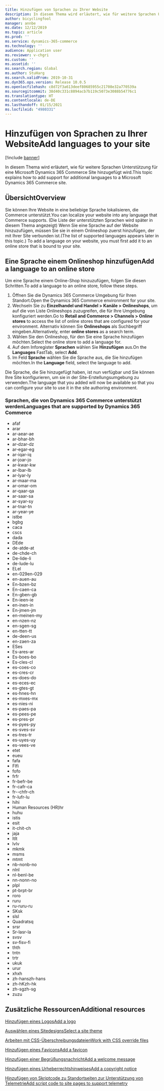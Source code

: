 ```yaml
---
title: Hinzufügen von Sprachen zu Ihrer Website
description: In diesem Thema wird erläutert, wie für weitere Sprachen Unterstützung für eine Microsoft Dynamics 365 Commerce Site hinzugefügt wird.
author: bicyclingfool
manager: annbe
ms.date: 12/12/2019
ms.topic: article
ms.prod: ''
ms.service: dynamics-365-commerce
ms.technology: ''
audience: Application user
ms.reviewer: v-chgri
ms.custom: ''
ms.assetid: ''
ms.search.region: Global
ms.author: StuHarg
ms.search.validFrom: 2019-10-31
ms.dyn365.ops.version: Release 10.0.5
ms.openlocfilehash: c8d72f3a613deef80685955c21708e32a770539a
ms.sourcegitcommit: 38d40c331c8894acb7b119c5073e3088b54776c1
ms.translationtype: HT
ms.contentlocale: de-DE
ms.lasthandoff: 01/15/2021
ms.locfileid: "4980331"
---
```

# <a name="add-languages-to-your-site"></a><span data-ttu-id="cd081-103">Hinzufügen von Sprachen zu Ihrer Website</span><span class="sxs-lookup"><span data-stu-id="cd081-103">Add languages to your site</span></span>


[!include [banner](includes/banner.md)]

<span data-ttu-id="cd081-104">In diesem Thema wird erläutert, wie für weitere Sprachen Unterstützung für eine Microsoft Dynamics 365 Commerce Site hinzugefügt wird.</span><span class="sxs-lookup"><span data-stu-id="cd081-104">This topic explains how to add support for additional languages to a Microsoft Dynamics 365 Commerce site.</span></span>

## <a name="overview"></a><span data-ttu-id="cd081-105">Übersicht</span><span class="sxs-lookup"><span data-stu-id="cd081-105">Overview</span></span>

<span data-ttu-id="cd081-106">Sie können Ihre Website in eine beliebige Sprache lokalisieren, die Commerce unterstützt.</span><span class="sxs-lookup"><span data-stu-id="cd081-106">You can localize your website into any language that Commerce supports.</span></span> <span data-ttu-id="cd081-107">(Die Liste der unterstützten Sprachen wird später in diesem Thema angezeigt) Wenn Sie eine Sprache auf der Website hinzuzufügen, müssen Sie sie in einem Onlineshop zuerst hinzufügen, der mit Ihrer Site verbunden ist.</span><span class="sxs-lookup"><span data-stu-id="cd081-107">(The list of supported languages appears later in this topic.) To add a language on your website, you must first add it to an online store that is bound to your site.</span></span>

## <a name="add-a-language-to-an-online-store"></a><span data-ttu-id="cd081-108">Eine Sprache einem Onlineshop hinzufügen</span><span class="sxs-lookup"><span data-stu-id="cd081-108">Add a language to an online store</span></span>

<span data-ttu-id="cd081-109">Um eine Sprache einem Online-Shop hinzuzufügen, folgen Sie diesen Schritten.</span><span class="sxs-lookup"><span data-stu-id="cd081-109">To add a language to an online store, follow these steps.</span></span>

1. <span data-ttu-id="cd081-110">Öffnen Sie die Dynamics 365 Commerce Umgebung für Ihren Standort.</span><span class="sxs-lookup"><span data-stu-id="cd081-110">Open the Dynamics 365 Commerce environment for your site.</span></span>
1. <span data-ttu-id="cd081-111">Wechseln Sie zu **Einzelhandel und Handel \> Kanäle \> Onlineshops**, um auf die von Liste Onlineshops zuzugreifen, die für Ihre Umgebung konfiguriert werden.</span><span class="sxs-lookup"><span data-stu-id="cd081-111">Go to **Retail and Commerce \> Channels \> Online stores** to access the list of online stores that are configured for your environment.</span></span> <span data-ttu-id="cd081-112">Alternativ können Sie **Onlineshops** als Suchbegriff eingeben.</span><span class="sxs-lookup"><span data-stu-id="cd081-112">Alternatively, enter **online stores** as a search term.</span></span>
1. <span data-ttu-id="cd081-113">Wählen Sie den Onlineshop, für den Sie eine Sprache  hinzufügen möchten.</span><span class="sxs-lookup"><span data-stu-id="cd081-113">Select the online store to add a language for.</span></span>
1. <span data-ttu-id="cd081-114">Auf dem Inforegister **Sprachen** wählen Sie **Hinzufügen** aus.</span><span class="sxs-lookup"><span data-stu-id="cd081-114">On the **Languages** FastTab, select **Add**.</span></span>
1. <span data-ttu-id="cd081-115">Im Feld **Sprache** wählen Sie die Sprache aus, die Sie hinzufügen möchten.</span><span class="sxs-lookup"><span data-stu-id="cd081-115">In the **Language** field, select the language to add.</span></span>

<span data-ttu-id="cd081-116">Die Sprache, die Sie hinzugefügt haben, ist nun verfügbar und Sie können Ihre Site konfigurieren, um sie in der Site-Erstellungsumgebung zu verwenden.</span><span class="sxs-lookup"><span data-stu-id="cd081-116">The language that you added will now be available so that you can configure your site to use it in the site authoring environment.</span></span>

### <a name="languages-that-are-supported-by-dynamics-365-commerce"></a><span data-ttu-id="cd081-117">Sprachen, die von Dynamics 365 Commerce unterstützt werden</span><span class="sxs-lookup"><span data-stu-id="cd081-117">Languages that are supported by Dynamics 365 Commerce</span></span>

- <span data-ttu-id="cd081-118">af</span><span class="sxs-lookup"><span data-stu-id="cd081-118">af</span></span>
- <span data-ttu-id="cd081-119">ar</span><span class="sxs-lookup"><span data-stu-id="cd081-119">ar</span></span>
- <span data-ttu-id="cd081-120">ar-ae</span><span class="sxs-lookup"><span data-stu-id="cd081-120">ar-ae</span></span>
- <span data-ttu-id="cd081-121">ar-bh</span><span class="sxs-lookup"><span data-stu-id="cd081-121">ar-bh</span></span>
- <span data-ttu-id="cd081-122">ar-dz</span><span class="sxs-lookup"><span data-stu-id="cd081-122">ar-dz</span></span>
- <span data-ttu-id="cd081-123">ar-eg</span><span class="sxs-lookup"><span data-stu-id="cd081-123">ar-eg</span></span>
- <span data-ttu-id="cd081-124">ar-iq</span><span class="sxs-lookup"><span data-stu-id="cd081-124">ar-iq</span></span>
- <span data-ttu-id="cd081-125">ar-jo</span><span class="sxs-lookup"><span data-stu-id="cd081-125">ar-jo</span></span>
- <span data-ttu-id="cd081-126">ar-kw</span><span class="sxs-lookup"><span data-stu-id="cd081-126">ar-kw</span></span>
- <span data-ttu-id="cd081-127">ar-lb</span><span class="sxs-lookup"><span data-stu-id="cd081-127">ar-lb</span></span>
- <span data-ttu-id="cd081-128">ar-ly</span><span class="sxs-lookup"><span data-stu-id="cd081-128">ar-ly</span></span>
- <span data-ttu-id="cd081-129">ar-ma</span><span class="sxs-lookup"><span data-stu-id="cd081-129">ar-ma</span></span>
- <span data-ttu-id="cd081-130">ar-om</span><span class="sxs-lookup"><span data-stu-id="cd081-130">ar-om</span></span>
- <span data-ttu-id="cd081-131">ar-qa</span><span class="sxs-lookup"><span data-stu-id="cd081-131">ar-qa</span></span>
- <span data-ttu-id="cd081-132">ar-sa</span><span class="sxs-lookup"><span data-stu-id="cd081-132">ar-sa</span></span>
- <span data-ttu-id="cd081-133">ar-sy</span><span class="sxs-lookup"><span data-stu-id="cd081-133">ar-sy</span></span>
- <span data-ttu-id="cd081-134">ar-tn</span><span class="sxs-lookup"><span data-stu-id="cd081-134">ar-tn</span></span>
- <span data-ttu-id="cd081-135">ar-ye</span><span class="sxs-lookup"><span data-stu-id="cd081-135">ar-ye</span></span>
- <span data-ttu-id="cd081-136">ist</span><span class="sxs-lookup"><span data-stu-id="cd081-136">be</span></span>
- <span data-ttu-id="cd081-137">bg</span><span class="sxs-lookup"><span data-stu-id="cd081-137">bg</span></span>
- <span data-ttu-id="cd081-138">ca</span><span class="sxs-lookup"><span data-stu-id="cd081-138">ca</span></span>
- <span data-ttu-id="cd081-139">cs</span><span class="sxs-lookup"><span data-stu-id="cd081-139">cs</span></span>
- <span data-ttu-id="cd081-140">da</span><span class="sxs-lookup"><span data-stu-id="cd081-140">da</span></span>
- <span data-ttu-id="cd081-141">DE</span><span class="sxs-lookup"><span data-stu-id="cd081-141">de</span></span>
- <span data-ttu-id="cd081-142">de-at</span><span class="sxs-lookup"><span data-stu-id="cd081-142">de-at</span></span>
- <span data-ttu-id="cd081-143">de-ch</span><span class="sxs-lookup"><span data-stu-id="cd081-143">de-ch</span></span>
- <span data-ttu-id="cd081-144">De-li</span><span class="sxs-lookup"><span data-stu-id="cd081-144">de-li</span></span>
- <span data-ttu-id="cd081-145">de-lu</span><span class="sxs-lookup"><span data-stu-id="cd081-145">de-lu</span></span>
- <span data-ttu-id="cd081-146">EL</span><span class="sxs-lookup"><span data-stu-id="cd081-146">el</span></span>
- <span data-ttu-id="cd081-147">en-029</span><span class="sxs-lookup"><span data-stu-id="cd081-147">en-029</span></span>
- <span data-ttu-id="cd081-148">en-au</span><span class="sxs-lookup"><span data-stu-id="cd081-148">en-au</span></span>
- <span data-ttu-id="cd081-149">En-bz</span><span class="sxs-lookup"><span data-stu-id="cd081-149">en-bz</span></span>
- <span data-ttu-id="cd081-150">En-ca</span><span class="sxs-lookup"><span data-stu-id="cd081-150">en-ca</span></span>
- <span data-ttu-id="cd081-151">En-gb</span><span class="sxs-lookup"><span data-stu-id="cd081-151">en-gb</span></span>
- <span data-ttu-id="cd081-152">En-ie</span><span class="sxs-lookup"><span data-stu-id="cd081-152">en-ie</span></span>
- <span data-ttu-id="cd081-153">en-in</span><span class="sxs-lookup"><span data-stu-id="cd081-153">en-in</span></span>
- <span data-ttu-id="cd081-154">En-jm</span><span class="sxs-lookup"><span data-stu-id="cd081-154">en-jm</span></span>
- <span data-ttu-id="cd081-155">en-mein</span><span class="sxs-lookup"><span data-stu-id="cd081-155">en-my</span></span>
- <span data-ttu-id="cd081-156">en-nz</span><span class="sxs-lookup"><span data-stu-id="cd081-156">en-nz</span></span>
- <span data-ttu-id="cd081-157">en-sg</span><span class="sxs-lookup"><span data-stu-id="cd081-157">en-sg</span></span>
- <span data-ttu-id="cd081-158">en-tt</span><span class="sxs-lookup"><span data-stu-id="cd081-158">en-tt</span></span>
- <span data-ttu-id="cd081-159">de-de</span><span class="sxs-lookup"><span data-stu-id="cd081-159">en-us</span></span>
- <span data-ttu-id="cd081-160">en-za</span><span class="sxs-lookup"><span data-stu-id="cd081-160">en-za</span></span>
- <span data-ttu-id="cd081-161">ES</span><span class="sxs-lookup"><span data-stu-id="cd081-161">es</span></span>
- <span data-ttu-id="cd081-162">Es-ar</span><span class="sxs-lookup"><span data-stu-id="cd081-162">es-ar</span></span>
- <span data-ttu-id="cd081-163">Es-bo</span><span class="sxs-lookup"><span data-stu-id="cd081-163">es-bo</span></span>
- <span data-ttu-id="cd081-164">Es-cl</span><span class="sxs-lookup"><span data-stu-id="cd081-164">es-cl</span></span>
- <span data-ttu-id="cd081-165">es-co</span><span class="sxs-lookup"><span data-stu-id="cd081-165">es-co</span></span>
- <span data-ttu-id="cd081-166">es-cr</span><span class="sxs-lookup"><span data-stu-id="cd081-166">es-cr</span></span>
- <span data-ttu-id="cd081-167">es-do</span><span class="sxs-lookup"><span data-stu-id="cd081-167">es-do</span></span>
- <span data-ttu-id="cd081-168">es-ec</span><span class="sxs-lookup"><span data-stu-id="cd081-168">es-ec</span></span>
- <span data-ttu-id="cd081-169">es-gt</span><span class="sxs-lookup"><span data-stu-id="cd081-169">es-gt</span></span>
- <span data-ttu-id="cd081-170">es-hn</span><span class="sxs-lookup"><span data-stu-id="cd081-170">es-hn</span></span>
- <span data-ttu-id="cd081-171">es-mx</span><span class="sxs-lookup"><span data-stu-id="cd081-171">es-mx</span></span>
- <span data-ttu-id="cd081-172">es-ni</span><span class="sxs-lookup"><span data-stu-id="cd081-172">es-ni</span></span>
- <span data-ttu-id="cd081-173">es-pa</span><span class="sxs-lookup"><span data-stu-id="cd081-173">es-pa</span></span>
- <span data-ttu-id="cd081-174">es-pe</span><span class="sxs-lookup"><span data-stu-id="cd081-174">es-pe</span></span>
- <span data-ttu-id="cd081-175">es-pr</span><span class="sxs-lookup"><span data-stu-id="cd081-175">es-pr</span></span>
- <span data-ttu-id="cd081-176">es-py</span><span class="sxs-lookup"><span data-stu-id="cd081-176">es-py</span></span>
- <span data-ttu-id="cd081-177">es-sv</span><span class="sxs-lookup"><span data-stu-id="cd081-177">es-sv</span></span>
- <span data-ttu-id="cd081-178">es-tr</span><span class="sxs-lookup"><span data-stu-id="cd081-178">es-tr</span></span>
- <span data-ttu-id="cd081-179">es-uy</span><span class="sxs-lookup"><span data-stu-id="cd081-179">es-uy</span></span>
- <span data-ttu-id="cd081-180">es-ve</span><span class="sxs-lookup"><span data-stu-id="cd081-180">es-ve</span></span>
- <span data-ttu-id="cd081-181">et</span><span class="sxs-lookup"><span data-stu-id="cd081-181">et</span></span>
- <span data-ttu-id="cd081-182">eu</span><span class="sxs-lookup"><span data-stu-id="cd081-182">eu</span></span>
- <span data-ttu-id="cd081-183">fa</span><span class="sxs-lookup"><span data-stu-id="cd081-183">fa</span></span>
- <span data-ttu-id="cd081-184">FI</span><span class="sxs-lookup"><span data-stu-id="cd081-184">fi</span></span>
- <span data-ttu-id="cd081-185">fo</span><span class="sxs-lookup"><span data-stu-id="cd081-185">fo</span></span>
- <span data-ttu-id="cd081-186">fr</span><span class="sxs-lookup"><span data-stu-id="cd081-186">fr</span></span>
- <span data-ttu-id="cd081-187">fr-be</span><span class="sxs-lookup"><span data-stu-id="cd081-187">fr-be</span></span>
- <span data-ttu-id="cd081-188">fr-ca</span><span class="sxs-lookup"><span data-stu-id="cd081-188">fr-ca</span></span>
- <span data-ttu-id="cd081-189">fr--ch</span><span class="sxs-lookup"><span data-stu-id="cd081-189">fr-ch</span></span>
- <span data-ttu-id="cd081-190">fr-lu</span><span class="sxs-lookup"><span data-stu-id="cd081-190">fr-lu</span></span>
- <span data-ttu-id="cd081-191">hi</span><span class="sxs-lookup"><span data-stu-id="cd081-191">hi</span></span>
- <span data-ttu-id="cd081-192">Human Resources (HR)</span><span class="sxs-lookup"><span data-stu-id="cd081-192">hr</span></span>
- <span data-ttu-id="cd081-193">hu</span><span class="sxs-lookup"><span data-stu-id="cd081-193">hu</span></span>
- <span data-ttu-id="cd081-194">ist</span><span class="sxs-lookup"><span data-stu-id="cd081-194">is</span></span>
- <span data-ttu-id="cd081-195">es</span><span class="sxs-lookup"><span data-stu-id="cd081-195">it</span></span>
- <span data-ttu-id="cd081-196">it-ch</span><span class="sxs-lookup"><span data-stu-id="cd081-196">it-ch</span></span>
- <span data-ttu-id="cd081-197">ja</span><span class="sxs-lookup"><span data-stu-id="cd081-197">ja</span></span>
- <span data-ttu-id="cd081-198">lt</span><span class="sxs-lookup"><span data-stu-id="cd081-198">lt</span></span>
- <span data-ttu-id="cd081-199">lv</span><span class="sxs-lookup"><span data-stu-id="cd081-199">lv</span></span>
- <span data-ttu-id="cd081-200">mk</span><span class="sxs-lookup"><span data-stu-id="cd081-200">mk</span></span>
- <span data-ttu-id="cd081-201">ms</span><span class="sxs-lookup"><span data-stu-id="cd081-201">ms</span></span>
- <span data-ttu-id="cd081-202">mt</span><span class="sxs-lookup"><span data-stu-id="cd081-202">mt</span></span>
- <span data-ttu-id="cd081-203">nb-no</span><span class="sxs-lookup"><span data-stu-id="cd081-203">nb-no</span></span>
- <span data-ttu-id="cd081-204">nl</span><span class="sxs-lookup"><span data-stu-id="cd081-204">nl</span></span>
- <span data-ttu-id="cd081-205">nl-be</span><span class="sxs-lookup"><span data-stu-id="cd081-205">nl-be</span></span>
- <span data-ttu-id="cd081-206">nn-no</span><span class="sxs-lookup"><span data-stu-id="cd081-206">nn-no</span></span>
- <span data-ttu-id="cd081-207">pl</span><span class="sxs-lookup"><span data-stu-id="cd081-207">pl</span></span>
- <span data-ttu-id="cd081-208">pt-br</span><span class="sxs-lookup"><span data-stu-id="cd081-208">pt-br</span></span>
- <span data-ttu-id="cd081-209">ro</span><span class="sxs-lookup"><span data-stu-id="cd081-209">ro</span></span>
- <span data-ttu-id="cd081-210">ru</span><span class="sxs-lookup"><span data-stu-id="cd081-210">ru</span></span>
- <span data-ttu-id="cd081-211">ru-ru</span><span class="sxs-lookup"><span data-stu-id="cd081-211">ru-ru</span></span>
- <span data-ttu-id="cd081-212">SK</span><span class="sxs-lookup"><span data-stu-id="cd081-212">sk</span></span>
- <span data-ttu-id="cd081-213">sl</span><span class="sxs-lookup"><span data-stu-id="cd081-213">sl</span></span>
- <span data-ttu-id="cd081-214">Quadrat</span><span class="sxs-lookup"><span data-stu-id="cd081-214">sq</span></span>
- <span data-ttu-id="cd081-215">sr</span><span class="sxs-lookup"><span data-stu-id="cd081-215">sr</span></span>
- <span data-ttu-id="cd081-216">Sr-la</span><span class="sxs-lookup"><span data-stu-id="cd081-216">sr-la</span></span>
- <span data-ttu-id="cd081-217">sv</span><span class="sxs-lookup"><span data-stu-id="cd081-217">sv</span></span>
- <span data-ttu-id="cd081-218">sv-fi</span><span class="sxs-lookup"><span data-stu-id="cd081-218">sv-fi</span></span>
- <span data-ttu-id="cd081-219">th</span><span class="sxs-lookup"><span data-stu-id="cd081-219">th</span></span>
- <span data-ttu-id="cd081-220">tn</span><span class="sxs-lookup"><span data-stu-id="cd081-220">tn</span></span>
- <span data-ttu-id="cd081-221">tr</span><span class="sxs-lookup"><span data-stu-id="cd081-221">tr</span></span>
- <span data-ttu-id="cd081-222">uk</span><span class="sxs-lookup"><span data-stu-id="cd081-222">uk</span></span>
- <span data-ttu-id="cd081-223">ur</span><span class="sxs-lookup"><span data-stu-id="cd081-223">ur</span></span>
- <span data-ttu-id="cd081-224">xh</span><span class="sxs-lookup"><span data-stu-id="cd081-224">xh</span></span>
- <span data-ttu-id="cd081-225">zh-hans</span><span class="sxs-lookup"><span data-stu-id="cd081-225">zh-hans</span></span>
- <span data-ttu-id="cd081-226">zh-hK</span><span class="sxs-lookup"><span data-stu-id="cd081-226">zh-hk</span></span>
- <span data-ttu-id="cd081-227">zh-sg</span><span class="sxs-lookup"><span data-stu-id="cd081-227">zh-sg</span></span>
- <span data-ttu-id="cd081-228">zu</span><span class="sxs-lookup"><span data-stu-id="cd081-228">zu</span></span>

## <a name="additional-resources"></a><span data-ttu-id="cd081-229">Zusätzliche Ressourcen</span><span class="sxs-lookup"><span data-stu-id="cd081-229">Additional resources</span></span>

[<span data-ttu-id="cd081-230">Hinzufügen eines Logos</span><span class="sxs-lookup"><span data-stu-id="cd081-230">Add a logo</span></span>](add-logo.md)

[<span data-ttu-id="cd081-231">Auswählen eines Sitedesigns</span><span class="sxs-lookup"><span data-stu-id="cd081-231">Select a site theme</span></span>](select-site-theme.md)

[<span data-ttu-id="cd081-232">Arbeiten mit CSS-Überschreibungsdateien</span><span class="sxs-lookup"><span data-stu-id="cd081-232">Work with CSS override files</span></span>](css-override-files.md)

[<span data-ttu-id="cd081-233">Hinzufügen eines Favicons</span><span class="sxs-lookup"><span data-stu-id="cd081-233">Add a favicon</span></span>](add-favicon.md)

[<span data-ttu-id="cd081-234">Hinzufügen einer Begrüßungsnachricht</span><span class="sxs-lookup"><span data-stu-id="cd081-234">Add a welcome message</span></span>](add-welcome-message.md)

[<span data-ttu-id="cd081-235">Hinzufügen eines Urheberrechtshinweises</span><span class="sxs-lookup"><span data-stu-id="cd081-235">Add a copyright notice</span></span>](add-copyright-notice.md)

[<span data-ttu-id="cd081-236">Hinzufügen von Skriptcode zu Standortseiten zur Unterstützung von Telemetrie</span><span class="sxs-lookup"><span data-stu-id="cd081-236">Add script code to site pages to support telemetry</span></span>](add-telemetry.md)
